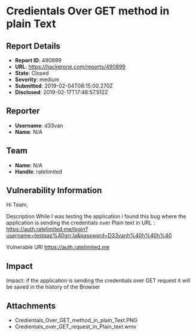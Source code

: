 # Credientals Over GET method in plain Text

## Report Details
- **Report ID**: 490899
- **URL**: https://hackerone.com/reports/490899
- **State**: Closed
- **Severity**: medium
- **Submitted**: 2019-02-04T08:15:00.270Z
- **Disclosed**: 2019-02-17T17:48:57.512Z

## Reporter
- **Username**: d33van
- **Name**: N/A

## Team
- **Name**: N/A
- **Handle**: ratelimited

## Vulnerability Information
Hi Team,

Description 
While I was testing the application i found this bug where the application is sending the credentials over Plain text in URL : https://auth.ratelimited.me/login?username=testqaz%40grr.la&password=D33vanh%40h%40h%40

Vulnerable URl https://auth.ratelimited.me

## Impact

Impact: if the application is sending the credentials over GET request it will be saved in the history of the Browser

## Attachments
- Credientals_Over_GET_method_in_plain_Text.PNG
- Credientals_over_GET_request_in_Plain_text.wmv
